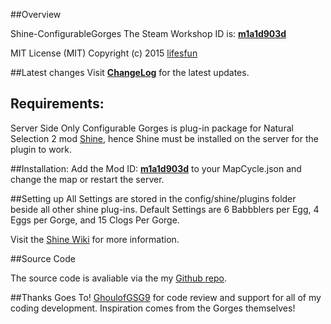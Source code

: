 ##Overview

Shine-ConfigurableGorges
The Steam Workshop ID is: **[m1a1d903d](http://steamcommunity.com/sharedfiles/filedetails/?id=438145085)**

MIT License (MIT) Copyright (c) 2015 [lifesfun]( https://github.com/lifesfun)

##Latest changes
Visit **[ChangeLog](http://steamcommunity.com/sharedfiles/filedetails/changelog/438145085)** for the latest updates.

## Requirements:
Server Side Only
Configurable Gorges is plug-in package for Natural Selection 2 mod  [Shine](https://github.com/Person8880/Shine/wiki), hence Shine must be installed on the server for the plugin to work.

##Installation:
Add the Mod ID: **[m1a1d903d](http://steamcommunity.com/sharedfiles/filedetails/?id=438145085)** to your MapCycle.json and change the map or restart the server.

##Setting up
All Settings are stored in the config/shine/plugins folder beside all other shine plug-ins.
Default Settings are 6 Babbblers per Egg, 4 Eggs per Gorge, and 15 Clogs Per Gorge.

Visit the [Shine Wiki](https://github.com/Person8880/Shine/wiki) for more information.

##Source Code

The source code is avaliable via the my [Github repo](https://github.com/lifesfun/ns2Plugins).

##Thanks Goes To! 
[GhoulofGSG9](https://github.com/GhoulofGSG9) for code review and support for all of my coding development. Inspiration comes from the Gorges themselves!
